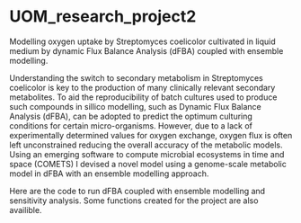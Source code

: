 # UOM_research_project2
Modelling oxygen uptake by Streptomyces coelicolor cultivated in liquid medium by dynamic Flux Balance Analysis (dFBA) coupled with ensemble modelling.


Understanding the switch to secondary metabolism in Streptomyces coelicolor is key to the production of many clinically relevant secondary metabolites. To aid the reproducibility of batch cultures used to produce such compounds in sillico modelling, such as Dynamic Flux Balance Analysis (dFBA), can be adopted to predict the optimum culturing conditions for certain micro-organisms. However, due to a lack of experimentally determined values for oxygen exchange, oxygen flux is often left unconstrained reducing the overall accuracy of the metabolic models. Using an emerging software to compute microbial ecosystems in time and space (COMETS) I devised a novel model using a genome-scale metabolic model in dFBA with an ensemble modelling approach.


Here are the code to run dFBA coupled with ensemble modelling and sensitivity analysis. Some functions created for the project are also availible.
